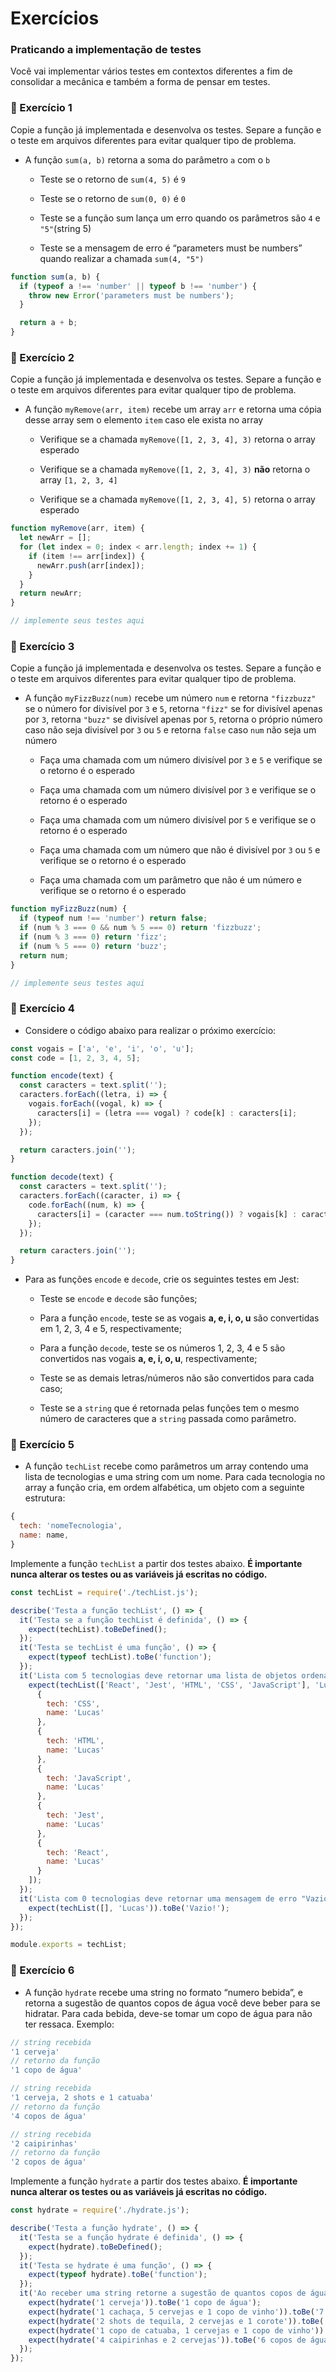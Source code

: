 # Exercícios

### Praticando a implementação de testes

Você vai implementar vários testes em contextos diferentes a fim de consolidar a mecânica e também a forma de pensar em testes.

### 🚀 Exercício 1

Copie a função já implementada e desenvolva os testes. Separe a função e o teste em arquivos diferentes para evitar qualquer tipo de problema.

- A função `sum(a, b)` retorna a soma do parâmetro `a` com o `b`

  - Teste se o retorno de `sum(4, 5)` é `9`

  - Teste se o retorno de `sum(0, 0)` é `0`

  - Teste se a função sum lança um erro quando os parâmetros são `4` e `"5"`(string 5)

  - Teste se a mensagem de erro é “parameters must be numbers” quando realizar a chamada `sum(4, "5")`

``` JavaScript
function sum(a, b) {
  if (typeof a !== 'number' || typeof b !== 'number') {
    throw new Error('parameters must be numbers');
  }

  return a + b;
}
```

### 🚀 Exercício 2

Copie a função já implementada e desenvolva os testes. Separe a função e o teste em arquivos diferentes para evitar qualquer tipo de problema.

- A função `myRemove(arr, item)` recebe um array `arr` e retorna uma cópia desse array sem o elemento `item` caso ele exista no array

  - Verifique se a chamada `myRemove([1, 2, 3, 4], 3)` retorna o array esperado

  - Verifique se a chamada `myRemove([1, 2, 3, 4], 3)` **não** retorna o array `[1, 2, 3, 4]`

  - Verifique se a chamada `myRemove([1, 2, 3, 4], 5)` retorna o array esperado

``` JavaScript
function myRemove(arr, item) {
  let newArr = [];
  for (let index = 0; index < arr.length; index += 1) {
    if (item !== arr[index]) {
      newArr.push(arr[index]);
    }
  }
  return newArr;
}

// implemente seus testes aqui
```

### 🚀 Exercício 3

Copie a função já implementada e desenvolva os testes. Separe a função e o teste em arquivos diferentes para evitar qualquer tipo de problema.

- A função `myFizzBuzz(num)` recebe um número `num` e retorna `"fizzbuzz"` se o número for divisível por `3` e `5`, retorna `"fizz"` se for divisível apenas por `3`, retorna `"buzz"` se divisível apenas por `5`, retorna o próprio número caso não seja divisível por `3` ou `5` e retorna `false` caso `num` não seja um número

  - Faça uma chamada com um número divisível por `3` e `5` e verifique se o retorno é o esperado

  - Faça uma chamada com um número divisível por `3` e verifique se o retorno é o esperado

  - Faça uma chamada com um número divisível por `5` e verifique se o retorno é o esperado

  - Faça uma chamada com um número que não é divisível por `3` ou `5` e verifique se o retorno é o esperado

  - Faça uma chamada com um parâmetro que não é um número e verifique se o retorno é o esperado

``` JavaScript
function myFizzBuzz(num) {
  if (typeof num !== 'number') return false;
  if (num % 3 === 0 && num % 5 === 0) return 'fizzbuzz';
  if (num % 3 === 0) return 'fizz';
  if (num % 5 === 0) return 'buzz';
  return num;
}

// implemente seus testes aqui
```

### 🚀 Exercício 4

- Considere o código abaixo para realizar o próximo exercício:

``` JavaScript
const vogais = ['a', 'e', 'i', 'o', 'u'];
const code = [1, 2, 3, 4, 5];

function encode(text) {
  const caracters = text.split('');
  caracters.forEach((letra, i) => {
    vogais.forEach((vogal, k) => {
      caracters[i] = (letra === vogal) ? code[k] : caracters[i];
    });
  });

  return caracters.join('');
}

function decode(text) {
  const caracters = text.split('');
  caracters.forEach((caracter, i) => {
    code.forEach((num, k) => {
      caracters[i] = (caracter === num.toString()) ? vogais[k] : caracters[i];
    });
  });

  return caracters.join('');
}
```

- Para as funções `encode` e `decode`, crie os seguintes testes em Jest:

  - Teste se `encode` e `decode` são funções;

  - Para a função `encode`, teste se as vogais **a, e, i, o, u** são convertidas em 1, 2, 3, 4 e 5, respectivamente;

  - Para a função `decode`, teste se os números 1, 2, 3, 4 e 5 são convertidos nas vogais **a, e, i, o, u**, respectivamente;

  - Teste se as demais letras/números não são convertidos para cada caso;

  - Teste se a `string` que é retornada pelas funções tem o mesmo número de caracteres que a `string` passada como parâmetro.

### 🚀 Exercício 5

- A função `techList` recebe como parâmetros um array contendo uma lista de tecnologias e uma string com um nome. Para cada tecnologia no array a função cria, em ordem alfabética, um objeto com a seguinte estrutura:

``` JavaScript
{
  tech: 'nomeTecnologia',
  name: name,
}
```

Implemente a função `techList` a partir dos testes abaixo. **É importante nunca alterar os testes ou as variáveis já escritas no código.**

``` JavaScript
const techList = require('./techList.js');

describe('Testa a função techList', () => {
  it('Testa se a função techList é definida', () => {
    expect(techList).toBeDefined();
  });
  it('Testa se techList é uma função', () => {
    expect(typeof techList).toBe('function');
  });
  it('Lista com 5 tecnologias deve retornar uma lista de objetos ordenados', () => {
    expect(techList(['React', 'Jest', 'HTML', 'CSS', 'JavaScript'], 'Lucas')).toEqual([
      {
        tech: 'CSS',
        name: 'Lucas'
      },
      {
        tech: 'HTML',
        name: 'Lucas'
      },
      {
        tech: 'JavaScript',
        name: 'Lucas'
      },
      {
        tech: 'Jest',
        name: 'Lucas'
      },
      {
        tech: 'React',
        name: 'Lucas'
      }
    ]);
  });
  it('Lista com 0 tecnologias deve retornar uma mensagem de erro "Vazio!"', () => {
    expect(techList([], 'Lucas')).toBe('Vazio!');
  });
});

module.exports = techList;
```

### 🚀 Exercício 6

- A função `hydrate` recebe uma string no formato “numero bebida”, e retorna a sugestão de quantos copos de água você deve beber para se hidratar. Para cada bebida, deve-se tomar um copo de água para não ter ressaca. Exemplo:

``` JavaScript
// string recebida
'1 cerveja'
// retorno da função
'1 copo de água'

// string recebida
'1 cerveja, 2 shots e 1 catuaba'
// retorno da função
'4 copos de água'

// string recebida
'2 caipirinhas'
// retorno da função
'2 copos de água'
```

Implemente a função `hydrate` a partir dos testes abaixo. **É importante nunca alterar os testes ou as variáveis já escritas no código.**

``` JavaScript
const hydrate = require('./hydrate.js');

describe('Testa a função hydrate', () => {
  it('Testa se a função hydrate é definida', () => {
    expect(hydrate).toBeDefined();
  });
  it('Testa se hydrate é uma função', () => {
    expect(typeof hydrate).toBe('function');
  });
  it('Ao receber uma string retorne a sugestão de quantos copos de água deve-se beber', () => {
    expect(hydrate('1 cerveja')).toBe('1 copo de água');
    expect(hydrate('1 cachaça, 5 cervejas e 1 copo de vinho')).toBe('7 copos de água');
    expect(hydrate('2 shots de tequila, 2 cervejas e 1 corote')).toBe('5 copos de água');
    expect(hydrate('1 copo de catuaba, 1 cervejas e 1 copo de vinho')).toBe('3 copos de água');
    expect(hydrate('4 caipirinhas e 2 cervejas')).toBe('6 copos de água');
  });
});
```